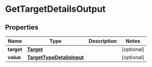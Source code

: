 

# GetTargetDetailsOutput


## Properties

| Name | Type | Description | Notes |
|------------ | ------------- | ------------- | -------------|
|**target** | [**Target**](Target.md) |  |  [optional] |
|**value** | [**TargetTypeDetailsInput**](TargetTypeDetailsInput.md) |  |  [optional] |



